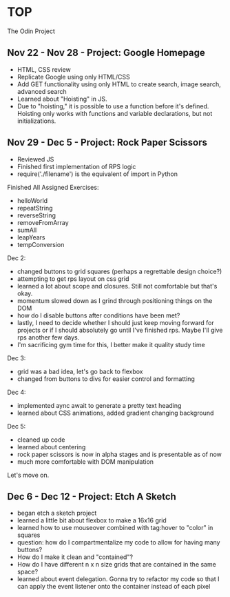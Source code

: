 # TOP
The Odin Project

Nov 22 - Nov 28 - Project: Google Homepage
--
- HTML, CSS review
- Replicate Google using only HTML/CSS
- Add GET functionality using only HTML to create search, image search, advanced search
- Learned about "Hoisting" in JS. 
- Due to "hoisting," it is possible to use a function before it's defined. Hoisting only works with functions and variable declarations, but not initializations.

Nov 29 - Dec 5 - Project: Rock Paper Scissors
--
- Reviewed JS
- Finished first implementation of RPS logic 
- require('./filename') is the equivalent of import in Python

Finished All Assigned Exercises: 
- helloWorld
- repeatString
- reverseString
- removeFromArray
- sumAll
- leapYears
- tempConversion

Dec 2:
- changed buttons to grid squares (perhaps a regrettable design choice?)
- attempting to get rps layout on css grid 
- learned a lot about scope and closures. Still not comfortable but that's okay. 
- momentum slowed down as I grind through positioning things on the DOM
- how do I disable buttons after conditions have been met? 
- lastly, I need to decide whether I should just keep moving forward for projects or if I should absolutely go until I've finished rps. Maybe I'll give rps another few days.
- I'm sacrificing gym time for this, I better make it quality study time

Dec 3: 
- grid was a bad idea, let's go back to flexbox
- changed from buttons to divs for easier control and formatting

Dec 4:
- implemented aync await to generate a pretty text heading
- learned about CSS animations, added gradient changing background

Dec 5: 
- cleaned up code
- learned about centering
- rock paper scissors is now in alpha stages and is presentable as of now
- much more comfortable with DOM manipulation

Let's move on.

Dec 6 - Dec 12 - Project: Etch A Sketch
--
- began etch a sketch project
- learned a little bit about flexbox to make a 16x16 grid
- learned how to use mouseover combined with tag:hover to "color" in squares
- question: how do I compartmentalize my code to allow for having many buttons? 
- How do I make it clean and "contained"? 
- How do I have different n x n size grids that are contained in the same space?
- learned about event delegation. Gonna try to refactor my code so that I can apply the event listener onto the container instead of each pixel
